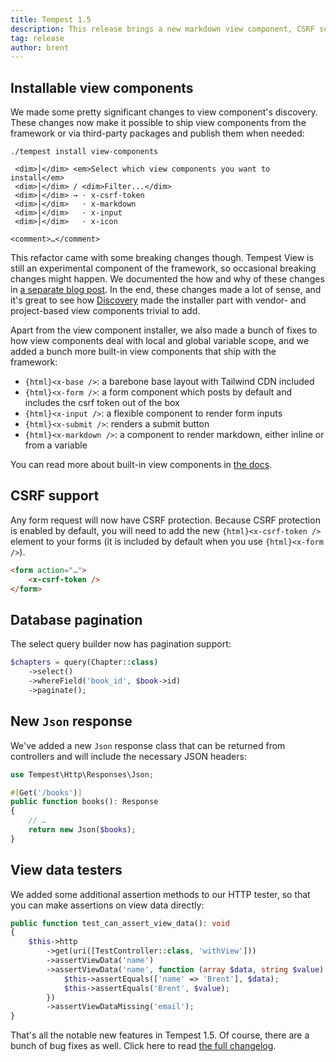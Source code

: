 ```yaml
---
title: Tempest 1.5
description: This release brings a new markdown view component, CSRF support, installable view components, and more.
tag: release
author: brent
---
```


## Installable view components

We made some pretty significant changes to view component's discovery. These changes now make it possible to ship view components from the framework or via third-party packages and publish them when needed:

```console
./tempest install view-components

 <dim>│</dim> <em>Select which view components you want to install</em>
 <dim>│</dim> / <dim>Filter...</dim>
 <dim>│</dim> → ⋅ x-csrf-token
 <dim>│</dim>   ⋅ x-markdown
 <dim>│</dim>   ⋅ x-input
 <dim>│</dim>   ⋅ x-icon
 
<comment>…</comment>
```

This refactor came with some breaking changes though. Tempest View is still an experimental component of the framework, so occasional breaking changes might happen. We documented the how and why of these changes in [a separate blog post](/blog/tempest-view-updates). In the end, these changes made a lot of sense, and it's great to see how [Discovery](/blog/discovery-explained) made the installer part with vendor- and project-based view components trivial to add. 

Apart from the view component installer, we also made a bunch of fixes to how view components deal with local and global variable scope, and we added a bunch more built-in view components that ship with the framework:

- `{html}<x-base />`: a barebone base layout with Tailwind CDN included
- `{html}<x-form />`: a form component which posts by default and includes the csrf token out of the box
- `{html}<x-input />`: a flexible component to render form inputs
- `{html}<x-submit />`: renders a submit button
- `{html}<x-markdown />`: a component to render markdown, either inline or from a variable

You can read more about built-in view components in [the docs](/docs/essentials/views#built-in-components).

## CSRF support

Any form request will now have CSRF protection. Because CSRF protection is enabled by default, you will need to add the new `{html}<x-csrf-token />` element to your forms (it is included by default when you use `{html}<x-form />`).

```html
<form action="…">
    <x-csrf-token />
</form>
```

## Database pagination

The select query builder now has pagination support:

```php
$chapters = query(Chapter::class)
    ->select()
    ->whereField('book_id', $book->id)
    ->paginate();
```

## New `Json` response

We've added a new `Json` response class that can be returned from controllers and will include the necessary JSON headers:

```php
use Tempest\Http\Responses\Json;

#[Get('/books')]
public function books(): Response
{
    // …
    return new Json($books);
}
```

## View data testers

We added some additional assertion methods to our HTTP tester, so that you can make assertions on view data directly:

```php
public function test_can_assert_view_data(): void
{
    $this->http
        ->get(uri([TestController::class, 'withView']))
        ->assertViewData('name')
        ->assertViewData('name', function (array $data, string $value): void {
            $this->assertEquals(['name' => 'Brent'], $data);
            $this->assertEquals('Brent', $value);
        })
        ->assertViewDataMissing('email');
}
```

That's all the notable new features in Tempest 1.5. Of course, there are a bunch of bug fixes as well. Click here to read [the full changelog](https://github.com/tempestphp/tempest-framework/releases/tag/v1.5.0).  